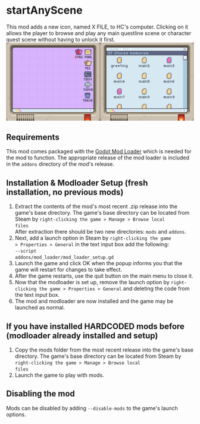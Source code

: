 # startAnyScene

This mod adds a new icon, named X FILE, to HC's computer. Clicking on it allows the player to browse and play any main questline scene or character quest scene without having to unlock it first.
![Demonstration image showing the desktop of HC's computer with the new X FILE icon.](https://raw.githubusercontent.com/mayalaran-h/startAnyScene/refs/heads/main/demo-image.PNG)

## Requirements
This mod comes packaged with the [Godot Mod Loader](https://wiki.godotmodding.com/) which is needed for the mod to function. 
The appropriate release of the mod loader is included in the <code>addons</code> directory of the mod's release.

## Installation & Modloader Setup (fresh installation, no previous mods)
1.	Extract the contents of the mod's most recent .zip release into the game's base directory. The game's base directory can be located from Steam by <code>right-clicking the game > Manage > Browse local files</code> <br />
	After extraction there should be two new directories: <code>mods</code> and <code>addons</code>. <br />
2.	Next, add a launch option in Steam by <code>right-clicking the game > Properties > General</code> in the text input box add the following:<br />
	<code>--script addons/mod_loader/mod_loader_setup.gd</code><br />
3.	Launch the game and click OK when the popup informs you that the game will restart for changes to take effect.
4.	After the game restarts, use the quit button on the main menu to close it.
5.	Now that the modloader is set up, remove the launch option by <code>right-clicking the game > Properties > General</code> and deleting the code from the text input box.
6.	The mod and modloader are now installed and the game may be launched as normal.

## If you have installed HARDCODED mods before (modloader already installed and setup)
1.	Copy the mods folder from the most recent release into the game's base directory. The game's base directory can be located from Steam by <code>right-clicking the game > Manage > Browse local files</code>
2.	Launch the game to play with mods.

## Disabling the mod
Mods can be disabled by adding <code>--disable-mods</code> to the game's launch options.

